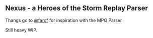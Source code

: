 ## Nexus - a Heroes of the Storm Replay Parser

Thangs go to [@farof](https://github.com/Farof)  for inspiration with the MPQ Parser  

Still heavy WIP.